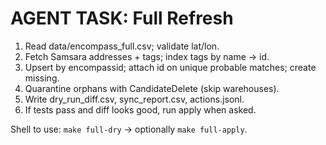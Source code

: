 # AGENT TASK: Full Refresh
1) Read data/encompass_full.csv; validate lat/lon.
2) Fetch Samsara addresses + tags; index tags by name → id.
3) Upsert by encompassid; attach id on unique probable matches; create missing.
4) Quarantine orphans with CandidateDelete (skip warehouses).
5) Write dry_run_diff.csv, sync_report.csv, actions.jsonl.
6) If tests pass and diff looks good, run apply when asked.

Shell to use: `make full-dry` → optionally `make full-apply`.
